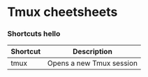 # Tmux cheetsheets

### Shortcuts hello

| Shortcut  | Description   |
|-------------- | -------------- |
| tmux    | Opens a new Tmux session     |


